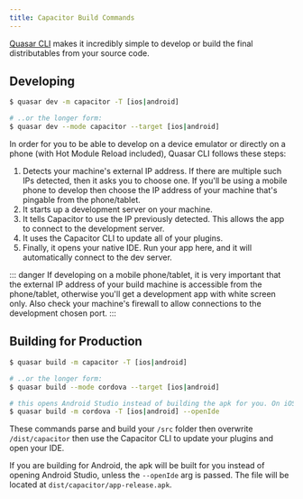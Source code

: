 ```yaml
---
title: Capacitor Build Commands
---
```


[Quasar CLI](/quasar-cli/installation) makes it incredibly simple to develop or build the final distributables from your source code.

## Developing

```bash
$ quasar dev -m capacitor -T [ios|android]

# ..or the longer form:
$ quasar dev --mode capacitor --target [ios|android]
```

In order for you to be able to develop on a device emulator or directly on a phone (with Hot Module Reload included), Quasar CLI follows these steps:

1. Detects your machine's external IP address. If there are multiple such IPs detected, then it asks you to choose one. If you'll be using a mobile phone to develop then choose the IP address of your machine that's pingable from the phone/tablet.
2. It starts up a development server on your machine.
3. It tells Capacitor to use the IP previously detected. This allows the app to connect to the development server.
4. It uses the Capacitor CLI to update all of your plugins.
5. Finally, it opens your native IDE. Run your app here, and it will automatically connect to the dev server.

::: danger
If developing on a mobile phone/tablet, it is very important that the external IP address of your build machine is accessible from the phone/tablet, otherwise you'll get a development app with white screen only. Also check your machine's firewall to allow connections to the development chosen port.
:::

## Building for Production

```bash
$ quasar build -m capacitor -T [ios|android]

# ..or the longer form:
$ quasar build --mode cordova --target [ios|android]

# this opens Android Studio instead of building the apk for you. On iOS, XCode is always opened.
$ quasar build -m cordova -T [ios|android] --openIde
```

These commands parse and build your `/src` folder then overwrite `/dist/capacitor` then use the Capacitor CLI to update your plugins and open your IDE.

If you are building for Android, the apk will be built for you instead of opening Android Studio, unless the `--openIde` arg is passed. The file will be located at `dist/capacitor/app-release.apk`.
